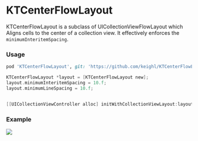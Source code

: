 # KTCenterFlowLayout

KTCenterFlowLayout is a subclass of UICollectionViewFlowLayout which Aligns cells to the center of a collection view. It effectively enforces the `minimumInteritemSpacing`.

### Usage

```ruby
pod 'KTCenterFlowLayout', git: 'https://github.com/keighl/KTCenterFlowLayout.git'
```

```objective-c
KTCenterFlowLayout *layout = [KTCenterFlowLayout new];
layout.minimumInteritemSpacing = 10.f;
layout.minimumLineSpacing = 10.f;


[[UICollectionViewController alloc] initWithCollectionViewLayout:layout];
```

### Example

![](https://github.com/keighl/KTCenterFlowLayout/raw/master/example.png)
